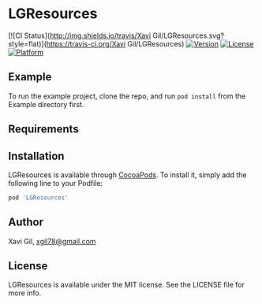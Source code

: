 # LGResources

[![CI Status](http://img.shields.io/travis/Xavi Gil/LGResources.svg?style=flat)](https://travis-ci.org/Xavi Gil/LGResources)
[![Version](https://img.shields.io/cocoapods/v/LGResources.svg?style=flat)](http://cocoapods.org/pods/LGResources)
[![License](https://img.shields.io/cocoapods/l/LGResources.svg?style=flat)](http://cocoapods.org/pods/LGResources)
[![Platform](https://img.shields.io/cocoapods/p/LGResources.svg?style=flat)](http://cocoapods.org/pods/LGResources)

## Example

To run the example project, clone the repo, and run `pod install` from the Example directory first.

## Requirements

## Installation

LGResources is available through [CocoaPods](http://cocoapods.org). To install
it, simply add the following line to your Podfile:

```ruby
pod 'LGResources'
```

## Author

Xavi Gil, xgil78@gmail.com

## License

LGResources is available under the MIT license. See the LICENSE file for more info.
